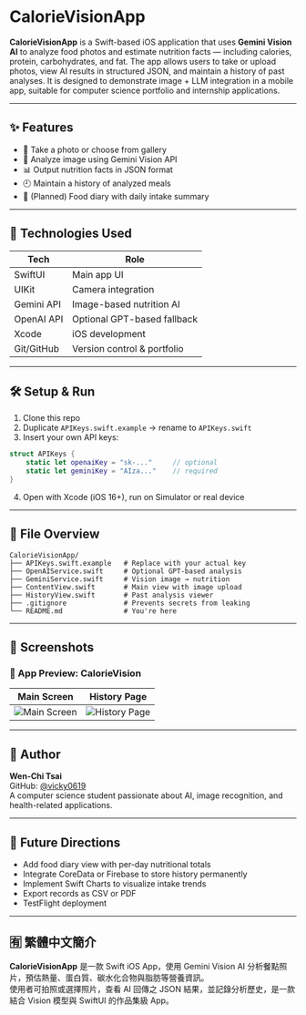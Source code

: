 # CalorieVisionApp

**CalorieVisionApp** is a Swift-based iOS application that uses **Gemini Vision AI** to analyze food photos and estimate nutrition facts — including calories, protein, carbohydrates, and fat. The app allows users to take or upload photos, view AI results in structured JSON, and maintain a history of past analyses. It is designed to demonstrate image + LLM integration in a mobile app, suitable for computer science portfolio and internship applications.

---

## ✨ Features

- 📸 Take a photo or choose from gallery
- 🧠 Analyze image using Gemini Vision API
- 📊 Output nutrition facts in JSON format
- 🕘 Maintain a history of analyzed meals
- 🧾 (Planned) Food diary with daily intake summary

---

## 🧠 Technologies Used

| Tech        | Role                         |
|-------------|------------------------------|
| SwiftUI     | Main app UI                  |
| UIKit       | Camera integration           |
| Gemini API  | Image-based nutrition AI     |
| OpenAI API  | Optional GPT-based fallback  |
| Xcode       | iOS development              |
| Git/GitHub  | Version control & portfolio  |

---

## 🛠 Setup & Run

1. Clone this repo
2. Duplicate `APIKeys.swift.example` → rename to `APIKeys.swift`
3. Insert your own API keys:

```swift
struct APIKeys {
    static let openaiKey = "sk-..."     // optional
    static let geminiKey = "AIza..."    // required
}
```

4. Open with Xcode (iOS 16+), run on Simulator or real device

---

## 📂 File Overview

```
CalorieVisionApp/
├── APIKeys.swift.example   # Replace with your actual key
├── OpenAIService.swift     # Optional GPT-based analysis
├── GeminiService.swift     # Vision image → nutrition
├── ContentView.swift       # Main view with image upload
├── HistoryView.swift       # Past analysis viewer
├── .gitignore              # Prevents secrets from leaking
└── README.md               # You're here
```

---

## 📸 Screenshots

### 📱 App Preview: CalorieVision


| Main Screen | History Page |
|-------------|--------------|
| ![Main Screen](https://i.imgur.com/ITieWde.png) | ![History Page](https://i.imgur.com/VVucZVG.png) |


---

## 👤 Author

**Wen-Chi Tsai**  
GitHub: [@vicky0619](https://github.com/vicky0619)  
A computer science student passionate about AI, image recognition, and health-related applications.

---

## 🌟 Future Directions

- Add food diary view with per-day nutritional totals
- Integrate CoreData or Firebase to store history permanently
- Implement Swift Charts to visualize intake trends
- Export records as CSV or PDF
- TestFlight deployment

---

## 🈶 繁體中文簡介

**CalorieVisionApp** 是一款 Swift iOS App，使用 Gemini Vision AI 分析餐點照片，預估熱量、蛋白質、碳水化合物與脂肪等營養資訊。  
使用者可拍照或選擇照片，查看 AI 回傳之 JSON 結果，並記錄分析歷史，是一款結合 Vision 模型與 SwiftUI 的作品集級 App。


